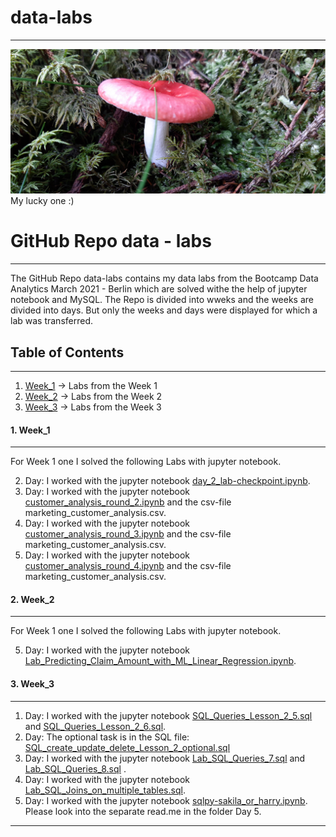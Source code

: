 # data-labs
***

![pilz](pilz.jpg)
My lucky one :)


# GitHub Repo data - labs
***

The GitHub Repo data-labs contains my data labs from the Bootcamp Data Analytics March 2021 - Berlin which are solved withe the help of jupyter notebook and MySQL.
The Repo is divided into wweks and the weeks are divided into days. But only the weeks and days were displayed for which a lab was transferred.

## Table of Contents
***
1. [Week_1](#Week_1) -> Labs from the Week 1
2. [Week_2](#Week_2) -> Labs from the Week 2
3. [Week_3](#Week_3) -> Labs from the Week 3

<a name="Week_1"></a>
#### 1. Week_1
***
For Week 1 one I solved the following Labs with jupyter notebook.

2. Day: I worked with the jupyter notebook [day_2_lab-checkpoint.ipynb](https://github.com/AnjaFechner/data-labs/blob/main/Week_1/Day_2/.ipynb_checkpoints/day_2_lab-checkpoint.ipynb).
3. Day: I worked with the jupyter notebook [customer_analysis_round_2.ipynb](https://github.com/AnjaFechner/data-labs/blob/main/Week_1/Day_3/customer_analysis_round_2.ipynb) and the csv-file
marketing_customer_analysis.csv.
4. Day: I worked with the jupyter notebook [customer_analysis_round_3.ipynb](https://github.com/AnjaFechner/data-labs/blob/main/Week_1/Day_4/customer_analysis_round_3.ipynb) and the csv-file
marketing_customer_analysis.csv.
5. Day: I worked with the jupyter notebook [customer_analysis_round_4.ipynb](https://github.com/AnjaFechner/data-labs/blob/main/Week_1/Day_5/customer_analysis_round_4.ipynb) and the csv-file
marketing_customer_analysis.csv.

<a name="Week_2"></a>
#### 2. Week_2
***

For Week 1 one I solved the following Labs with jupyter notebook.

5. Day: I worked with the jupyter notebook [Lab_Predicting_Claim_Amount_with_ML_Linear_Regression.ipynb](https://github.com/AnjaFechner/data-labs/blob/main/Week_2/Day_5/Lab_Predicting_Claim_Amount_with_ML_Linear_Regression.ipynb).

<a name="Week_3"></a>
#### 3. Week_3
***

1. Day: I worked with the jupyter notebook [SQL_Queries_Lesson_2_5.sql](https://github.com/AnjaFechner/data-labs/blob/main/Week_3/Day_2/SQL_Queries_Lesson_2_5.sql) and [SQL_Queries_Lesson_2_6.sql](https://github.com/AnjaFechner/data-labs/blob/main/Week_3/Day_2/SQL_Queries_Lesson_2_6.sql).
2. Day: The optional task is in the SQL file: [SQL_create_update_delete_Lesson_2_optional.sql](https://github.com/AnjaFechner/data-labs/blob/main/Week_3/Day_2/SQL_create_update_delete_Lesson_2_optional.sql)
3. Day: I worked with the jupyter notebook [Lab_SQL_Queries_7.sql](https://github.com/AnjaFechner/data-labs/blob/main/Week_3/Day_3/Lab_SQL_Queries_7.sql) and [Lab_SQL_Queries_8.sql](https://github.com/AnjaFechner/data-labs/blob/main/Week_3/Day_3/Lab_SQL_Queries_8.sql) .
4. Day: I worked with the jupyter notebook [Lab_SQL_Joins_on_multiple_tables.sql](https://github.com/AnjaFechner/data-labs/blob/main/Week_3/Day_4/Lab_SQL_Joins_on_multiple_tables.sql).
5. Day: I worked with the jupyter notebook [sqlpy-sakila_or_harry.ipynb](https://github.com/AnjaFechner/data-labs/blob/main/Week_3/Day_5/sqlpy-sakila_or_harry.ipynb). Please look into the separate read.me in the folder Day 5.

***
